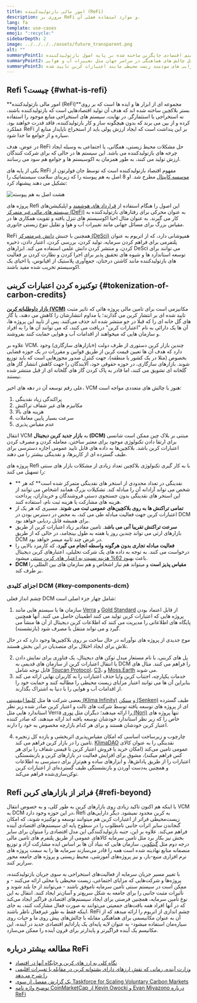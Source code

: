 ```yaml
---
title: امور مالی بازتولیدکننده (ReFi)
description: مروری بر ReFi و موارد استفاده فعلی آن.
lang: fa
template: use-cases
emoji: ":recycle:"
sidebarDepth: 2
image: ../../../../assets/future_transparent.png
alt: ""
summaryPoint1: یک سیستم اقتصادی جایگزین ساخته شده بر پایه اصول بازتولیدکننده
summaryPoint2: تلاشی برای استفاده از اتریوم برای حل چالش های هماهنگی در سراسر جهان مثل تغییرات آب و هوایی
summaryPoint3: ابزاری برای مقیاس‌پذیری قابل توجه دارایی های سودمند زیست محیطی مانند اعتبارات کربن تایید شده
---
```


## Refi چیست؟ {#what-is-refi}

**امور مالی بازتولیدکننده (ReFi)**مجموعه ای از ابزار ها و ایده ها است که بر روی بستر بلاکچین ساخته شده اند که هدف آن تولید اقتصادهایی است که بازتولیدکننده باشند، نه استخراجی یا استثمارگر. در نهایت، سیستم های استخراجی منابع موجود را استفاده کرده و از بین می برند که بدون هیچگونه ساز و کار بازتولیدکننده، فاقد قدرت خواهند بود. عملکرد ReFi بر این پنداشت است که ایجاد ارزش پولی باید از استخراج ناپایدار منابع از سیاره و از جوامع ما جدا شود.

در عوض، هدف ReFi حل مشکلات محیط زیستی، همگانی، یا اجتماعی به وسیله ایجاد چرخه های بازتولیدکننده می باشد. این سیستم ها در حالی که برای شرکت کنندگان ارزش تولید می کنند، به طور همزمان به اکوسیستم ها و جوامع هم سود می رسانند.

یکی از پایه های ReFi مفهوم اقتصاد بازتولیدکننده است که توسط جان فولرتون از [موسسه کاپیتال](https://capitalinstitute.org) مطرح شد. او 8 اصل به هم پیوسته را که زیربنای سلامت سیستماتیک را تشکیل می دهند پیشنهاد کرد:

![هشت اصل به هم پیوسته](../../assets/use-cases/refi-regenerative-economy-diagram.png)

پروژه های Refi این اصول را هنگام استفاده از [قرارداد های هوشمند](/developers/docs/smart-contracts/) و اپلیکیشن‌های[ سیستم های مالی غیر متمرکز (DeFi)](/defi/) به عنوان محرکی برای رفتارهای بازتولیدکننده به کار می گیرند. به عنوان مثال احیا اکوسیستم های تنزل یافته و تقویت همکاری ها در مقیاس بزرگ برای مسائل جهانی مانند تغییرات آب و هوا و تقلیل تنوع زیستی جانوری.

ReFi همچنین با جنبش [دانش غیرمتمرکز (DeSci)](/desci/) همپوشانی دارد، که از اتریوم به عنوان پلتفرمی برای فراهم کردن سرمایه، تولید کردن، بررسی کردن، اعتبار دادن، ذخیره کردن، و منتشر کردن دانش علمی استفاده می کند. ابزارهای DeSci می توانند برای توسعه استاندارد ها و شیوه های تحقیق پذیر برای اجرا کردن و نظارت کردن بر فعالیت های بازتولیدکننده مانند کاشتن درختان، جمع‌آوری پلاستیک از اقیانوس، یا احیای یک اکوسیستم تخریب شده مفید باشند.

## توکنیزه کردن اعتبارات کربنی {#tokenization-of-carbon-credits}

**[بازار داوطلبانه کربن (VCM)](https://climatefocus.com/so-what-voluntary-carbon-market-exactly/)** مکانیزمی است برای تامین مالی پروژه هائی که تاثیر مثبت تایید شده ای بر انتشار کربن می گذارند؛ یا مداوم انتشارشان را کاهش می دهند، یا گاز های گل خانه ای را که قبلا در جو منتشر شده اند حذف می‌کنند. پس از تایید این پروژه ها، آن ها یک دارائی به نام "اعتبارات کربن" دریافت می کنند، که می توانند آن ها را به افراد و سازمان هایی که میخواهند از اقدامات آب و هوایی حمایت کنند بفروشند.

علاوه بر VCM، چندین بازار کربن دستوری از طرف دولت («بازارهای سازگاری) وجود دارد که هدف آن ها تعیین قیمت کربن از طریق قوانین و مقررات در یک حوزه قضایی بخصوص (مثلا در یک کشور یا منطقه)، جهت کنترل صدور مجوزهایی است که باید توزیع شوند. بازارهای سازگاری، در حوزه حقوقی خود، آلایندگان را جهت کاهش انتشار گاز های گلخانه ای تشویق می کنند، اما قادر به پاک کردن گاز های گلخانه ای از قبل منتشر شده نیستند.

علی رقم توسعه آن در دهه های اخیر، VCM هنوز با چالش های متعددی مواجه است:

1. پراکندگی زیاد نقدینگی
2. مکانیزم های غیر شفاف تراکنش
3. هزینه های بالا
4. سرعت بسیار پایین معاملات
5. عدم مقیاس پذیری

انتقال VCM به **بازار جدید کربن دیجیتال (DCM)** مبتنی بر بلاک چین ممکن است شانسی برای ارتقا دادن تکنولوژی موجود برای معتبر ساختن، معامله کردن و مصرف کردن اعتبارات کربن باشد. بلاکچین‌ها به داده های قابل تایید عمومی اجازه دسترسی برای طیف گسترده ای از کاربرها، و نقدینگی بیشتر را می دهند.

پروژه های Refi با به کار گیری تکنولوژی بلاکچین تعداد زیادی از مشکلات بازار های سنتی را تسهیل می کنند:

- ** نقدینگی در تعداد محدودی از استخر های نقدینگی متمرکز شده است** که هر شخص می تواند آزادانه آن را مبادله کند. تشکیلات بزرگ همانند اشخاص می توانند از این استخر های نقدینگی بدون جستجوی دستی فروشندگان و خریداران، پرداخت هزینه های مشارکت یا هزینه ثبت نام، استفاده کنند.
- **تمامی تراکنش ها به روی بلاکچین‌های عمومی ثبت می شوند**. مسیری که هر یک از اعتبارات کربن جهت فعالیت مبادله طی می کند، به محض در دسترس بودن در DCM برای همیشه قابل ردیابی خواهد بود.
- **سرعت تراکنش تقریبا آنی می باشد**. تامین مقادیر زیاد اعتبارات کربن از طریق بازارهای ارثی می تواند چندین روز یا هفته به طول بینجامد، در حالی که از طریق DCM در عرض چند ثانیه میسر خواهد بود.
- **فعالیت مبادله تجاری بدون هرگونه واسطه انجام می گیرد**، که کارمزد بالایی را درخواست می کنند. به توجه به داده های یک شرکت تحلیلی، اعتبارهای کربن دیجیتال باعث [ بهبود 62% هزینه نسبت به اعتبار های کربن سنتی](https://www.klimadao.finance/blog/klimadao-analysis-of-the-base-carbon-tonne) میشود.
- **DCM مقیاس پذیز است** و میتواند هم نیاز اشخاص و هم سازمان های بین المللی را بر طرف کند.

### اجزای کلیدی DCM {#key-components-dcm}

چشم انداز فعلی DCM شامل چهار جزء اصلی است:

1. سازمان ها یا سیستم هایی مانند [Verra](https://verra.org/project/vcs-program/registry-system/) و [ Gold Standard](https://www.goldstandard.org/) از قابل اعتماد بودن پروژه هایی که اعتبارات کربن تولید می کنند اطمینان حاصل می کنند. آنها همچنین پایگاه های اطلاعاتی را مدیریت می کنند که اطلاعات کربن دیجیتال از آن ها منشأ می گیرد و می تواند منتقل یا مصرف شود (بازنشسته).

موج جدیدی از پروژه های نوآورانه در حال ساخت بر روی بلاکچین‌ها وجود دارد که در حال تلاش برای ایجاد اختلال برای متصدیان در این بخش هستند.

2. پل های کربنی، با نام مستعار مبدل توکن های دیجیتال، یک فناوری برای نمایش دادن یا انتقال اعتبارات کربن از سازمان های قدیمی به DCM را فراهم می کنند. مثال های قابل توجه شامل [Toucan Protocol](https://toucan.earth/)، [C3](https://c3.app/)، و [Moss.Earth](https://moss.earth/) می شوند.
3. خدمات یکپارچه، اجتناب کربن و/یا حذف اعتبارات را به کاربران نهایی ارائه می کند بنابراین آن ها می توانند اعتبار مزایای زیست محیطی را مطالبه کنند و حمایت خود را از اقدامات آب و هوایی را با دنیا به اشتراک بگذارند.

بعضی شرکت ها مثل [کلیما اینفینیتی (Klima Infinity)](https://www.klimadao.finance/infinity) و [سنکن (Senken)](https://senken.io/) طیف گسترده ای از پروژه های توسعه یافته توسط شرکت های ثالت و اعتبار کربن صادر شده زیر نظر استاندارد هایی مثل Verra را ارائه میدهند؛ دیگران مثل [نوری (Nori)](https://nori.com/) تنها پروژه های خاص را که زیر نظر استاندارد خودشان توسعه یافته اند ارائه میدهند، که صادر کننده اعتبار کربن خودشان هستند و برای هر کدام بازارچه مخصوص به خود را دارند.

4. چارچوب و زیرساخت اساسی که امکان مقیاس‌پذیری اثربخشی و بازده کل زنجیره تامین را در بازار کربن فراهم می کند. [KlimaDAO](http://klimadao.finance/) نقدینگی را به عنوان کالای عمومی تامین می‌کند (امکان خرید یا فروش اعتبار کربن با قیمتی شفاف را برای هر کس فراهم میکند)، مشوق برای افزایش فعالیت در بازارهای کربن و بازنشستگی اعتبارات را از طریق پاداش‌ها، و ابزارهای ساده و هم‌تراز برای دسترسی به اطلاعات و همچنین به‌دست آوردن و بازنشستگی طیف گسترده‌ای از اعتبارات کربن توکن‌سازی‌شده فراهم می‌کند.

## Refi فراتر از بازارهای کربن {#refi-beyond}

با اینکه هم اکنون تاکید زیادی روی بازارهای کربن به طور کلی، و به خصوص انتقال VCM به DCM در این حوزه وجود دارد، Refi به کربن محدود نمیشود. دیگر دارایی‌های زیست‌محیطی فراتر از اعتبارات کربن هم میتوانند توسعه و توکنیزه شوند، که امکان گنجاندن سایر اثرات جانبی نامطلوب را در سطوح پایه ای سیستم‌های اقتصادی آینده فراهم می‌کند. علاوه بر این، جنبه بازتولیدکنندگی این مدل اقتصادی را میتوان برای سایر بخش نیز بکار برد مثل تامین سرمایه کالاهای عمومی از طریق پلتفرم های تامین مالی درجه دوم مثل [گیتکوین](https://gitcoin.co/). سازمان هایی که بنیاد آن ها بر اساس ایده مشارکت آزاد و توزیع منصفانه منابع نهادینه شده است همه را قادر می‌سازند سرمایه ها را به سمت پروژه های نرم افزاری منبع-باز، و نیز پروژه‌های آموزشی، محیط زیستی و پروژه های جامعه محور سرازیر کنند.

با تغییر مسیر جریان سرمایه از فعالیت‌های استخراجی به سوی جریان بازتولیدکننده، پروژه‌ها و شرکت‌هایی که مزایای اجتماعی، زیست محیطی یا محلی ارائه می‌کنند - و ممکن است در سیستم سنتی تامین سرمایه ناموفق باشند - می‌توانند از جا بلند شوند و تأثیرات مثبت جانبی را برای جامعه به شکل سریع‌تر و آسان‌تر ایجاد کنند. انتقال به این نوع تأمین سرمایه، همچنین فرصتی برای ایجاد سیستم‌های اقتصادی فراگیر ایجاد می‌کند که در آنها افراد همه بافت‌های جمعیتی می‌توانند به صورت فعال مشارکت کنند، به جای اینکه فقط به طور غیرفعال ناظر باشند. ReFi چشم اندازی از اتریوم را ارائه میدهد که از آن به عنوان مکانیسمی برای هماهنگی مقابله با چالش‌های پیش روی ما و حیات روی سیاره‌‌مان استفاده میشود- به عنوان لایه پایه‌ای یک پارادایم اقتصادی جدید در آینده، این مکانیسم یک آینده فراگیرتر و پایدارتر برای قرون آینده را ممکن می‌سازد.

## مطالعه بیشتر درباره ReFi

- [نگاه کلی به ارز های کربن و جایگاه آنها در اقتصاد](https://www.klimadao.finance/blog/the-vision-of-a-carbon-currency)
- [وزارت آینده، رمانی که نقش ارزهای دارای پشتوانه کربن در مقابله با تغییرات اقلیمی را شرح می‌دهد](https://en.wikipedia.org/wiki/The_Ministry_for_the_Future)
- [یک گزارش مفصل از سوی Taskforce for Scaling Voluntary Carbon Markets](https://www.iif.com/Portals/1/Files/TSVCM_Report.pdf)
- [توضیح واژه نامه CoinMarketCap از Kevin Owocki و Evan Miyazono درباره ReFi](https://coinmarketcap.com/alexandria/glossary/regenerative-finance-refi)
